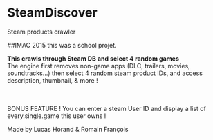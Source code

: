 # SteamDiscover
Steam products crawler

##IMAC 2015
this was a school projet.<br/>

<b>This crawls through Steam DB and select 4 random games</b><br/>
The engine first removes non-game apps (DLC, trailers, movies, soundtracks...) then select 4 random steam product IDs, and access description, thumbnail, & more !

<br/><br/>BONUS FEATURE ! You can enter a steam User ID and display a list of every.single.game this user owns !

Made by Lucas Horand & Romain François


